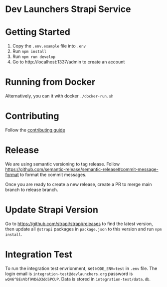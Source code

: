 # Dev Launchers Strapi Service

# Getting Started
1. Copy the `.env.example` file into `.env`
2. Run `npm install`
3. Run `npm run develop`
4. Go to http://localhost:1337/admin to create an account

# Running from Docker
Alternatively, you can it with docker `./docker-run.sh`

# Contributing
Follow the [contributing guide](./CONTRIBUTING.md)

# Release
We are using semantic versioning to tag release. Follow https://github.com/semantic-release/semantic-release#commit-message-format
to format the commit messages.

Once you are ready to create a new release, create a PR to merge main branch to release branch.

# Update Strapi Version
Go to https://github.com/strapi/strapi/releases to find the latest version, then update all `@strapi` packages in
`package.json` to this version and run `npm install`.

# Integration Test
To run the integration test envrionment, set `NODE_ENV=test` in `.env` file. The login email is `integration-test@devlaunchers.org`
password is `wQ46^BEsVbf9VD&D3ddSPCUP`. Data is stored in `integration-test/data.db`.
